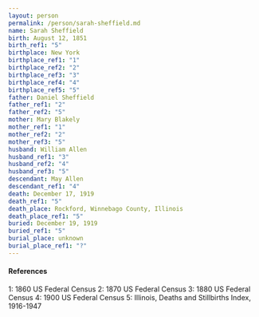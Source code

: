 ```yaml
---
layout: person
permalink: /person/sarah-sheffield.md
name: Sarah Sheffield
birth: August 12, 1851
birth_ref1: "5"
birthplace: New York
birthplace_ref1: "1"
birthplace_ref2: "2"
birthplace_ref3: "3"
birthplace_ref4: "4"
birthplace_ref5: "5"
father: Daniel Sheffield
father_ref1: "2"
father_ref2: "5"
mother: Mary Blakely
mother_ref1: "1"
mother_ref2: "2"
mother_ref3: "5"
husband: William Allen
husband_ref1: "3"
husband_ref2: "4"
husband_ref3: "5"
descendant: May Allen
descendant_ref1: "4"
death: December 17, 1919
death_ref1: "5"
death_place: Rockford, Winnebago County, Illinois
death_place_ref1: "5"
buried: December 19, 1919
buried_ref1: "5"
burial_place: unknown
burial_place_ref1: "?"
---
```


#### References

<a id="1">1: </a> 1860 US Federal Census
<a id="2">2: </a> 1870 US Federal Census
<a id="3">3: </a> 1880 US Federal Census
<a id="4">4: </a> 1900 US Federal Census
<a id="5">5: </a> Illinois, Deaths and Stillbirths Index, 1916-1947
